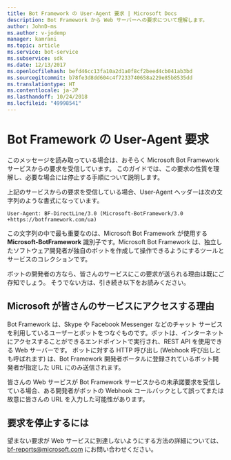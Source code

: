 ```yaml
---
title: Bot Framework の User-Agent 要求 | Microsoft Docs
description: Bot Framework から Web サーバーへの要求について理解します。
author: JohnD-ms
ms.author: v-jodemp
manager: kamrani
ms.topic: article
ms.service: bot-service
ms.subservice: sdk
ms.date: 12/13/2017
ms.openlocfilehash: befd46cc13fa10a2d1a0f8cf2beed4cb041ab3bd
ms.sourcegitcommit: b78fe3d8dd604c4f7233740658a229e85b8535dd
ms.translationtype: HT
ms.contentlocale: ja-JP
ms.lasthandoff: 10/24/2018
ms.locfileid: "49998541"
---
```

# <a name="bot-framework-user-agent-requests"></a>Bot Framework の User-Agent 要求

このメッセージを読み取っている場合は、おそらく Microsoft Bot Framework サービスからの要求を受信しています。 このガイドでは、この要求の性質を理解し、必要な場合には停止する手順について説明します。

上記のサービスからの要求を受信している場合、User-Agent ヘッダーは次の文字列のような書式になっています。

```User-Agent: BF-DirectLine/3.0 (Microsoft-BotFramework/3.0 +https://botframework.com/ua)```

この文字列の中で最も重要なのは、Microsoft Bot Framework が使用する **Microsoft-BotFramework** 識別子です。Microsoft Bot Framework は、独立したソフトウェア開発者が独自のボットを作成して操作できるようにするツールとサービスのコレクションです。

ボットの開発者の方なら、皆さんのサービスにこの要求が送られる理由は既にご存知でしょう。 そうでない方は、引き続き以下をお読みください。

## <a name="why-is-microsoft-contacting-my-service"></a>Microsoft が皆さんのサービスにアクセスする理由

Bot Framework は、Skype や Facebook Messenger などのチャット サービスを利用しているユーザーとボットをつなぐものです。ボットは、インターネットにアクセスすることができるエンドポイントで実行され、REST API を使用できる Web サーバーです。 ボットに対する HTTP 呼び出し (Webhook 呼び出しとも呼ばれます) は、Bot Framework 開発者ポータルに登録されているボット開発者が指定した URL にのみ送信されます。

皆さんの Web サービスが Bot Framework サービスからの未承諾要求を受信している場合、ある開発者がボットの Webhook コールバックとして誤ってまたは故意に皆さんの URL を入力した可能性があります。

## <a name="to-stop-these-requests"></a>要求を停止するには

望まない要求が Web サービスに到達しないようにする方法の詳細については、[bf-reports@microsoft.com](mailto://bf-reports@microsoft.com) にお問い合わせください。
